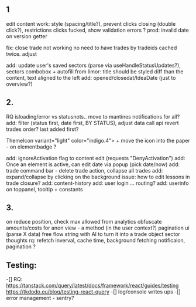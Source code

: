 ## 1
edit content work: style (spacing/title?), prevent clicks closing (double click?), restrictions clicks fucked, show validation errors ?
prod: invalid date on version getter

fix: close trade not working
no need to have trades by tradeids cached twice. adjust

add: update user's saved sectors (parse via useHandleStatusUpdates?), sectors combobox +  autofill
from limor: title should be styled diff than the content, text aligned to the left
add: opened/closedat/IdeaDate (just to overview?)

## 2.
RQ isloading/error vs statusnots.. move to mantines notifications for all?
add: filter (status first, date first, BY STATUS), adjust data call api
revert trades order? last added first?

ThemeIcon variant="light" color="indigo.4"> + move the icon into the paper - on elementbadge  ?

add: ignoreActivation flag to content edit (requests "DenyActivation")
add: Once an element is active, can edit date via popup (pick date/now) 
add: trade command bar - delete trade action, collapse all trades 
add: expand/collapse by clicking on the background
issue: how to edit lessons in trade closure?
add: content-history
add: user login ... routing?
add: userinfo on toppanel, tooltip + constants

## 3.
on reduce position, check max allowed from analytics
obfuscate amounts/costs for anon view - a method (in the user context?)
pagination ui (parse X data)
free flow string with AI to turn it into a trade object
sector thoughts
rq: refetch inverval, cache time, background fetching notificaion, pagination ?

## Testing:
 -[] RQ: https://tanstack.com/query/latest/docs/framework/react/guides/testing
        https://tkdodo.eu/blog/testing-react-query
 -[] log/console writes ups
 -[] error management - sentry? 